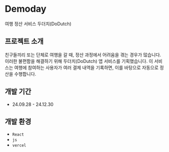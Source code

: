 # Demoday
여행 정산 서비스 두더치(DoDutch)

## 프로젝트 소개
친구들끼리 또는 단체로 여행을 갈 때, 정산 과정에서 어려움을 겪는 경우가 많습니다. 
<br>
이러한 불편함을 해결하기 위해 두더치(DoDutch) 앱 서비스를 기획했습니다. 이 서비스는 여행에 참여하는 사용자가 여러 결제 내역을 기록하면, 이를 바탕으로 자동으로 정산을 수행합니다.

## 개발 기간
* 24.09.28 - 24.12.30
## 개발 환경
- `React`
- `js`
- `vercel`

